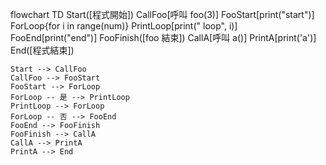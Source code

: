 flowchart TD
    Start([程式開始])
    CallFoo[呼叫 foo(3)]
    FooStart[print("start")]
    ForLoop{for i in range(num)}
    PrintLoop[print("  loop", i)]
    FooEnd[print("end")]
    FooFinish([foo 結束])
    CallA[呼叫 a()]
    PrintA[print('a')]
    End([程式結束])

    Start --> CallFoo
    CallFoo --> FooStart
    FooStart --> ForLoop
    ForLoop -- 是 --> PrintLoop
    PrintLoop --> ForLoop
    ForLoop -- 否 --> FooEnd
    FooEnd --> FooFinish
    FooFinish --> CallA
    CallA --> PrintA
    PrintA --> End
